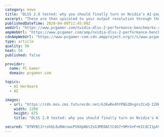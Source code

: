 ```yaml
---
category: news
title: "DLSS 2.0 tested: why you should finally turn on Nvidia's AI-powered upscaling"
excerpt: "These are then upscaled to your output resolution through the magic of AI and DLSS. Each value effectively represents one of the tiers: 1280x720 is equal to Performance, 1484x835 is Balanced, and 1706x960 is Quality. The lower the resolution, the worse the fidelity of the final image—but also the lower the load on the GPU, ergo greater ..."
publishedDateTime: 2020-04-09T11:45:00Z
webUrl: "https://www.pcgamer.com/nvidia-dlss-2-performance-benchmarks-control-wolfenstein-youngblood/"
ampWebUrl: "https://www.pcgamer.com/amp/nvidia-dlss-2-performance-benchmarks-control-wolfenstein-youngblood/"
cdnAmpWebUrl: "https://www-pcgamer-com.cdn.ampproject.org/c/s/www.pcgamer.com/amp/nvidia-dlss-2-performance-benchmarks-control-wolfenstein-youngblood/"
type: article
quality: 56
heat: 56
published: false

provider:
  name: PC Gamer
  domain: pcgamer.com

topics:
  - AI Hardware
  - AI

images:
  - url: "https://cdn.mos.cms.futurecdn.net/GJKwRe4hYPBG2DngnsZcxQ-1200-80.jpg"
    width: 1200
    height: 675
    title: "DLSS 2.0 tested: why you should finally turn on Nvidia's AI-powered upscaling"

secured: "OfWYBtJrrohQL8uRWcnwxPVHXpNbtZsG3ME0ACtCdG7+9M+VnF+KICdCI1pkV/IiSweu1+frUgT8y80G16IeyqUMQtkutSABf0g7lVASejt4gtqelfXOb+EhwD6NpRGk2KV803cj1qiYVA1fMEdHo51OfwS8a01rDITcRjsrUvS1iTD/JzSCJvXnZzGiFOB680teAig9k/xrF7xRQBDB5DKtBSPFjWGbzFsNRoNoJrya9A5bwTTkwbg0VIQTu/HG4xZiqT2KvAXCW0j5KrgsU/pCNbmpmHWkMYB3QozfrOlTQlDAV+Jbdgus5EDAM+Uq;b7ey+pqrv6AC/5lgUGqhqw=="
---
```


